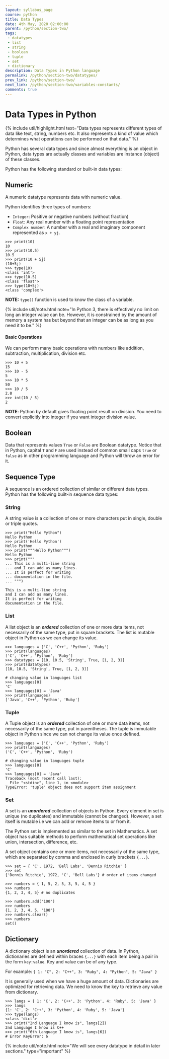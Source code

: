 ```yaml
---
layout: syllabus_page
course: python
title: Data Types
date: 4th May, 2020 02:00:00
parent: /python/section-two/
tags:
 - datatypes
 - list
 - string
 - boolean
 - tuple
 - set
 - dictionary
description: Data Types in Python language
permalink: /python/section-two/datatypes/
prev_link: /python/section-two/
next_link: /python/section-two/variables-constants/
comments: true
---
```


# Data Types in Python

{% include util/highlight.html
    text="Data types represents different types of data like text, string, numbers etc.
          It also represents a kind of value which determines what operations can be performed on that data."
%}

Python has several data types and since almost everything is an object in Python,
data types are actually classes and variables are instance (object) of these classes.

Python has the following standard or built-in data types:

## Numeric

A numeric datatype represents data with numeric value.

Python identifies three types of numbers:

- `Integer`: Positive or negative numbers (without fraction)
- `Float`: Any real number with a floating point representation
- `Complex number`: A number with a real and imaginary component represented as `x + yj`.

```shell
>>> print(10)
10
>>> print(10.5)
10.5
>>> print(10 + 5j)
(10+5j)
>>> type(10)
<class 'int'>
>>> type(10.5)
<class 'float'>
>>> type(10+5j)
<class 'complex'>
```

__NOTE:__ `type()` function is used to know the class of a variable.

{% include util/note.html
    note="In Python 3, there is effectively no limit on long an integer value can be. However, it is constrained by the amount of memory a system has but beyond that an integer can be as long as you need it to be."
%}

#### Basic Operations

We can perform many basic operations with numbers like addition, subtraction, multiplication, division etc.

```shell
>>> 10 + 5
15
>>> 10 - 5
5
>>> 10 * 5
50
>>> 10 / 5
2.0
>>> int(10 / 5)
2
```

__NOTE__: Python by default gives floating point result on division. You need to convert explicitly into
integer if you want integer division value.

## Boolean

Data that represents values `True` or `False` are Boolean datatype. Notice that in Python, capital `T` and `F`
are used instead of common small caps `true` or `false` as in other programming language and Python will
throw an error for it.

## Sequence Type

A sequence is an ordered collection of similar or different data types.
Python has the following built-in sequence data types:

### String

  A string value is a collection of one or more characters put in single, double or triple quotes.

  ```shell
  >>> print("Hello Python")
  Hello Python
  >>> print('Hello Python')
  Hello Python
  >>> print("""Hello Python""")
  Hello Python
  >>> print("""
  ... This is a multi-line string
  ... and I can add as many lines.
  ... It is perfect for writing
  ... documentation in the file.
  ... """)

  This is a multi-line string
  and I can add as many lines.
  It is perfect for writing
  documentation in the file.

  ```

### List

  A list object is an __*ordered*__ collection of one or more data items, not necessarily of the same type,
  put in square brackets. The list is mutable object in Python as we can change its value.

  ```shell
  >>> languages = ['C', 'C++', 'Python', 'Ruby']
  >>> print(languages)
  ['C', 'C++', 'Python', 'Ruby']
  >>> datatypes = [10, 10.5, 'String', True, [1, 2, 3]]
  >>> print(datatypes)
  [10, 10.5, 'String', True, [1, 2, 3]]

  # changing value in languages list
  >>> languages[0]
  'C'
  >>> languages[0] = 'Java'
  >>> print(languages)
  ['Java', 'C++', 'Python', 'Ruby']
  ```

### Tuple

  A Tuple object is an __*ordered*__ collection of one or more data items, not necessarily of the same
  type, put in parentheses. The tuple is immutable object in Python since we can not change its value once defined.

  ```shell
  >>> languages = ('C', 'C++', 'Python', 'Ruby')
  >>> print(languages)
  ('C', 'C++', 'Python', 'Ruby')

  # changing value in languages tuple
  >>> languages[0]
  'C'
  >>> languages[0] = 'Java'
  Traceback (most recent call last):
    File "<stdin>", line 1, in <module>
  TypeError: 'tuple' object does not support item assignment
  ```

### Set

  A set is an __*unordered*__ collection of objects in Python. Every element in set is unique (no duplicates) and
  immutable (cannot be changed). However, a set itself is mutable i.e we can add or remove items to or from it.

  The Python set is implemented as similar to the set in Mathematics.
  A set object has suitable methods to perform mathematical set operations like union, intersection, difference, etc.

  A set object contains one or more items, not necessarily of the same type, which are separated by comma and
  enclosed in curly brackets `{...}`.

  ```shell
  >>> set = { 'C', 1972, 'Bell Labs', 'Dennis Ritchie' }
  >>> set
  {'Dennis Ritchie', 1972, 'C', 'Bell Labs'} # order of items changed

  >>> numbers = { 1, 5, 2, 5, 3, 5, 4, 5 }
  >>> numbers
  {1, 2, 3, 4, 5} # no duplicates

  >>> numbers.add('100')
  >>> numbers
  {1, 2, 3, 4, 5, '100'}
  >>> numbers.clear()
  >>> numbers
  set()
  ```

## Dictionary

A dictionary object is an __*unordered*__ collection of data.
In Python, dictionaries are defined within braces `{...}` with each item being a pair in the form `key:value`.
Key and value can be of any type.

For example: `{ 1: "C", 2: "C++", 3: "Ruby", 4: "Python", 5: "Java" }`

It is generally used when we have a huge amount of data. Dictionaries are optimized for retrieving data.
We need to know the key to retrieve any value from dictionary.

```shell
>>> langs = { 1: 'C', 2: 'C++', 3: 'Python', 4: 'Ruby', 5: 'Java' }
>>> langs
{1: 'C', 2: 'C++', 3: 'Python', 4: 'Ruby', 5: 'Java'}
>>> type(langs)
<class 'dict'>
>>> print("2nd Language I know is", langs[2])
2nd Language I know is C++
>>> print("6th Language I know is", langs[6])
# Error KeyError: 6
```

{% include util/note.html
    note="We will see every datatype in detail in later sections."
    type="important"
%}
